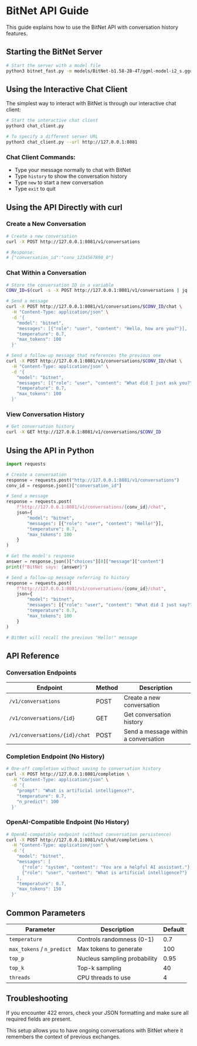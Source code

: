 # BitNet API Guide

This guide explains how to use the BitNet API with conversation history features.

## Starting the BitNet Server

```bash
# Start the server with a model file
python3 bitnet_fast.py -m models/BitNet-b1.58-2B-4T/ggml-model-i2_s.gguf --port 8081
```

## Using the Interactive Chat Client

The simplest way to interact with BitNet is through our interactive chat client:

```bash
# Start the interactive chat client
python3 chat_client.py

# To specify a different server URL
python3 chat_client.py --url http://127.0.0.1:8081
```

### Chat Client Commands:
- Type your message normally to chat with BitNet
- Type `history` to show the conversation history
- Type `new` to start a new conversation
- Type `exit` to quit

## Using the API Directly with curl

### Create a New Conversation

```bash
# Create a new conversation
curl -X POST http://127.0.0.1:8081/v1/conversations

# Response:
# {"conversation_id":"conv_1234567890_0"}
```

### Chat Within a Conversation

```bash
# Store the conversation ID in a variable
CONV_ID=$(curl -s -X POST http://127.0.0.1:8081/v1/conversations | jq -r .conversation_id)

# Send a message
curl -X POST http://127.0.0.1:8081/v1/conversations/$CONV_ID/chat \
  -H "Content-Type: application/json" \
  -d '{
    "model": "bitnet",
    "messages": [{"role": "user", "content": "Hello, how are you?"}],
    "temperature": 0.7,
    "max_tokens": 100
  }'

# Send a follow-up message that references the previous one
curl -X POST http://127.0.0.1:8081/v1/conversations/$CONV_ID/chat \
  -H "Content-Type: application/json" \
  -d '{
    "model": "bitnet",
    "messages": [{"role": "user", "content": "What did I just ask you?"}],
    "temperature": 0.7,
    "max_tokens": 100
  }'
```

### View Conversation History

```bash
# Get conversation history
curl -X GET http://127.0.0.1:8081/v1/conversations/$CONV_ID
```

## Using the API in Python

```python
import requests

# Create a conversation
response = requests.post("http://127.0.0.1:8081/v1/conversations")
conv_id = response.json()["conversation_id"]

# Send a message
response = requests.post(
    f"http://127.0.0.1:8081/v1/conversations/{conv_id}/chat",
    json={
        "model": "bitnet",
        "messages": [{"role": "user", "content": "Hello!"}],
        "temperature": 0.7,
        "max_tokens": 100
    }
)

# Get the model's response
answer = response.json()["choices"][0]["message"]["content"]
print(f"BitNet says: {answer}")

# Send a follow-up message referring to history
response = requests.post(
    f"http://127.0.0.1:8081/v1/conversations/{conv_id}/chat",
    json={
        "model": "bitnet",
        "messages": [{"role": "user", "content": "What did I just say?"}],
        "temperature": 0.7,
        "max_tokens": 100
    }
)

# BitNet will recall the previous "Hello!" message
```

## API Reference

### Conversation Endpoints

| Endpoint | Method | Description |
|----------|--------|-------------|
| `/v1/conversations` | POST | Create a new conversation |
| `/v1/conversations/{id}` | GET | Get conversation history |
| `/v1/conversations/{id}/chat` | POST | Send a message within a conversation |

### Completion Endpoint (No History)

```bash
# One-off completion without saving to conversation history
curl -X POST http://127.0.0.1:8081/completion \
  -H "Content-Type: application/json" \
  -d '{
    "prompt": "What is artificial intelligence?",
    "temperature": 0.7,
    "n_predict": 100
  }'
```

### OpenAI-Compatible Endpoint (No History)

```bash
# OpenAI-compatible endpoint (without conversation persistence)
curl -X POST http://127.0.0.1:8081/v1/chat/completions \
  -H "Content-Type: application/json" \
  -d '{
    "model": "bitnet",
    "messages": [
      {"role": "system", "content": "You are a helpful AI assistant."},
      {"role": "user", "content": "What is artificial intelligence?"}
    ],
    "temperature": 0.7,
    "max_tokens": 150
  }'
```

## Common Parameters

| Parameter | Description | Default |
|-----------|-------------|---------|
| `temperature` | Controls randomness (0-1) | 0.7 |
| `max_tokens` / `n_predict` | Max tokens to generate | 100 |
| `top_p` | Nucleus sampling probability | 0.95 |
| `top_k` | Top-k sampling | 40 |
| `threads` | CPU threads to use | 4 |

## Troubleshooting

If you encounter 422 errors, check your JSON formatting and make sure all required fields are present.

This setup allows you to have ongoing conversations with BitNet where it remembers the context of previous exchanges. 